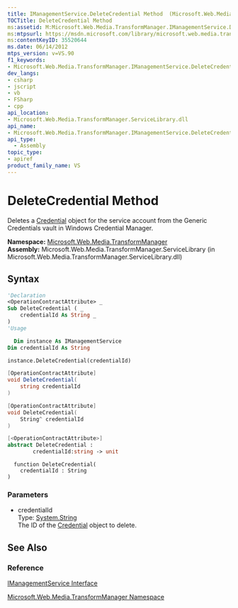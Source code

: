 ```yaml
---
title: IManagementService.DeleteCredential Method  (Microsoft.Web.Media.TransformManager)
TOCTitle: DeleteCredential Method
ms:assetid: M:Microsoft.Web.Media.TransformManager.IManagementService.DeleteCredential(System.String)
ms:mtpsurl: https://msdn.microsoft.com/library/microsoft.web.media.transformmanager.imanagementservice.deletecredential(v=VS.90)
ms:contentKeyID: 35520644
ms.date: 06/14/2012
mtps_version: v=VS.90
f1_keywords:
- Microsoft.Web.Media.TransformManager.IManagementService.DeleteCredential
dev_langs:
- csharp
- jscript
- vb
- FSharp
- cpp
api_location:
- Microsoft.Web.Media.TransformManager.ServiceLibrary.dll
api_name:
- Microsoft.Web.Media.TransformManager.IManagementService.DeleteCredential
api_type:
  - Assembly
topic_type:
- apiref
product_family_name: VS
---
```


# DeleteCredential Method

Deletes a [Credential](credential-class-microsoft-web-media-transformmanager.md) object for the service account from the Generic Credentials vault in Windows Credential Manager.

**Namespace:**  [Microsoft.Web.Media.TransformManager](microsoft-web-media-transformmanager-namespace.md)  
**Assembly:**  Microsoft.Web.Media.TransformManager.ServiceLibrary (in Microsoft.Web.Media.TransformManager.ServiceLibrary.dll)

## Syntax

```vb
'Declaration
<OperationContractAttribute> _
Sub DeleteCredential ( _
    credentialId As String _
)
'Usage

  Dim instance As IManagementService
Dim credentialId As String

instance.DeleteCredential(credentialId)
```

```csharp
[OperationContractAttribute]
void DeleteCredential(
    string credentialId
)
```

```cpp
[OperationContractAttribute]
void DeleteCredential(
    String^ credentialId
)
```

``` fsharp
[<OperationContractAttribute>]
abstract DeleteCredential : 
        credentialId:string -> unit 
```

```jscript
  function DeleteCredential(
    credentialId : String
)
```

### Parameters

  - credentialId  
    Type: [System.String](https://msdn.microsoft.com/library/s1wwdcbf)  
    The ID of the [Credential](credential-class-microsoft-web-media-transformmanager.md) object to delete.  

## See Also

### Reference

[IManagementService Interface](imanagementservice-interface-microsoft-web-media-transformmanager.md)

[Microsoft.Web.Media.TransformManager Namespace](microsoft-web-media-transformmanager-namespace.md)
